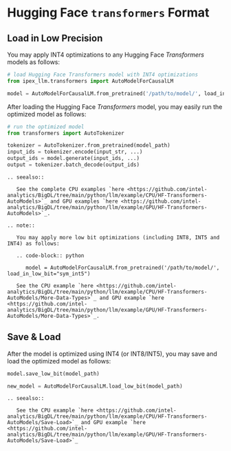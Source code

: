 # Hugging Face ``transformers`` Format

## Load in Low Precision
You may apply INT4 optimizations to any Hugging Face *Transformers* models as follows:

```python
# load Hugging Face Transformers model with INT4 optimizations
from ipex_llm.transformers import AutoModelForCausalLM

model = AutoModelForCausalLM.from_pretrained('/path/to/model/', load_in_4bit=True)
```

After loading the Hugging Face *Transformers* model, you may easily run the optimized model as follows:

```python
# run the optimized model
from transformers import AutoTokenizer

tokenizer = AutoTokenizer.from_pretrained(model_path)
input_ids = tokenizer.encode(input_str, ...)
output_ids = model.generate(input_ids, ...)
output = tokenizer.batch_decode(output_ids)
```

```eval_rst
.. seealso::

   See the complete CPU examples `here <https://github.com/intel-analytics/BigDL/tree/main/python/llm/example/CPU/HF-Transformers-AutoModels>`_ and GPU examples `here <https://github.com/intel-analytics/BigDL/tree/main/python/llm/example/GPU/HF-Transformers-AutoModels>`_.

.. note::

   You may apply more low bit optimizations (including INT8, INT5 and INT4) as follows:

   .. code-block:: python

      model = AutoModelForCausalLM.from_pretrained('/path/to/model/', load_in_low_bit="sym_int5")

   See the CPU example `here <https://github.com/intel-analytics/BigDL/tree/main/python/llm/example/CPU/HF-Transformers-AutoModels/More-Data-Types>`_ and GPU example `here <https://github.com/intel-analytics/BigDL/tree/main/python/llm/example/GPU/HF-Transformers-AutoModels/More-Data-Types>`_.
```

## Save & Load
After the model is optimized using INT4 (or INT8/INT5), you may save and load the optimized model as follows:

```python
model.save_low_bit(model_path)

new_model = AutoModelForCausalLM.load_low_bit(model_path)
```

```eval_rst
.. seealso::

   See the CPU example `here <https://github.com/intel-analytics/BigDL/tree/main/python/llm/example/CPU/HF-Transformers-AutoModels/Save-Load>`_ and GPU example `here <https://github.com/intel-analytics/BigDL/tree/main/python/llm/example/GPU/HF-Transformers-AutoModels/Save-Load>`_
```